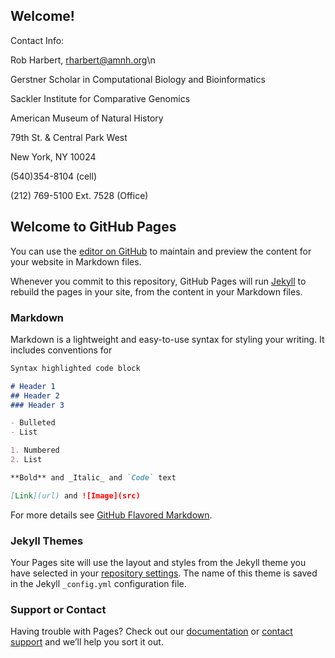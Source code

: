 ## Welcome!

Contact Info:

Rob Harbert, 
rharbert@amnh.org\n

Gerstner Scholar in Computational Biology and Bioinformatics

Sackler Institute for Comparative Genomics

American Museum of Natural History

79th St. & Central Park West

New York, NY 10024

(540)354-8104 (cell)

(212) 769-5100 Ext. 7528 (Office)





## Welcome to GitHub Pages

You can use the [editor on GitHub](https://github.com/rsh249/rsh249.github.io/edit/master/index.md) to maintain and preview the content for your website in Markdown files.

Whenever you commit to this repository, GitHub Pages will run [Jekyll](https://jekyllrb.com/) to rebuild the pages in your site, from the content in your Markdown files.

### Markdown

Markdown is a lightweight and easy-to-use syntax for styling your writing. It includes conventions for

```markdown
Syntax highlighted code block

# Header 1
## Header 2
### Header 3

- Bulleted
- List

1. Numbered
2. List

**Bold** and _Italic_ and `Code` text

[Link](url) and ![Image](src)
```

For more details see [GitHub Flavored Markdown](https://guides.github.com/features/mastering-markdown/).

### Jekyll Themes

Your Pages site will use the layout and styles from the Jekyll theme you have selected in your [repository settings](https://github.com/rsh249/rsh249.github.io/settings). The name of this theme is saved in the Jekyll `_config.yml` configuration file.

### Support or Contact

Having trouble with Pages? Check out our [documentation](https://help.github.com/categories/github-pages-basics/) or [contact support](https://github.com/contact) and we’ll help you sort it out.
